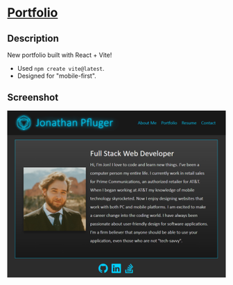 # [Portfolio](https://jpdev.codes/)

## Description

New portfolio built with React + Vite!
- Used `npm create vite@latest`.
- Designed for "mobile-first".

## Screenshot

![Screenshot of my portfolio](./src/assets/images/screenshot.png)